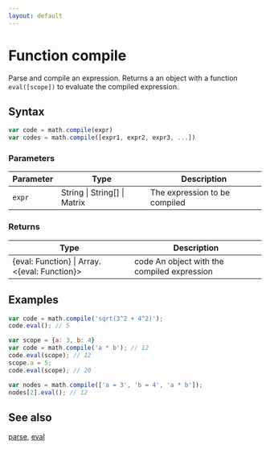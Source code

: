 ```yaml
---
layout: default
---
```


# Function compile

Parse and compile an expression.
Returns a an object with a function `eval([scope])` to evaluate the
compiled expression.


## Syntax

```js
var code = math.compile(expr)
var codes = math.compile([expr1, expr2, expr3, ...])
```

### Parameters

Parameter | Type | Description
--------- | ---- | -----------
`expr` | String &#124; String[] &#124; Matrix |  The expression to be compiled

### Returns

Type | Description
---- | -----------
{eval: Function} &#124; Array.<{eval: Function}> | code An object with the compiled expression


## Examples

```js
var code = math.compile('sqrt(3^2 + 4^2)');
code.eval(); // 5

var scope = {a: 3, b: 4}
var code = math.compile('a * b'); // 12
code.eval(scope); // 12
scope.a = 5;
code.eval(scope); // 20

var nodes = math.compile(['a = 3', 'b = 4', 'a * b']);
nodes[2].eval(); // 12
```


## See also

[parse](parse.html),
[eval](eval.html)


<!-- Note: This file is automatically generated from source code comments. Changes made in this file will be overridden. -->
